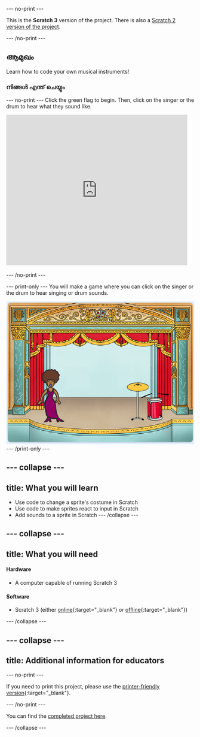 \--- no-print \---

This is the **Scratch 3** version of the project. There is also a [Scratch 2 version of the project](https://projects.raspberrypi.org/en/projects/rock-band-scratch2).

\--- /no-print \---

## ആമുഖം

Learn how to code your own musical instruments!

### നിങ്ങൾ എന്ത് ചെയ്യും

\--- no-print \--- Click the green flag to begin. Then, click on the singer or the drum to hear what they sound like.

<div class="scratch-preview">
  <iframe allowtransparency="true" width="485" height="402" src="https://scratch.mit.edu/projects/embed/276872220/?autostart=false" frameborder="0" scrolling="no"></iframe>
</div>

\--- /no-print \---

\--- print-only \--- You will make a game where you can click on the singer or the drum to hear singing or drum sounds.

![game screenshot](images/demo.png) \--- /print-only \---

## \--- collapse \---

## title: What you will learn

+ Use code to change a sprite's costume in Scratch
+ Use code to make sprites react to input in Scratch
+ Add sounds to a sprite in Scratch \--- /collapse \---

## \--- collapse \---

## title: What you will need

#### Hardware

+ A computer capable of running Scratch 3

#### Software

+ Scratch 3 (either [online](http://rpf.io/scratchon){:target="_blank"} or [offline](http://rpf.io/scratchoff){:target="_blank"})

\--- /collapse \---

## \--- collapse \---

## title: Additional information for educators

\--- no-print \---

If you need to print this project, please use the [printer-friendly version](https://projects.raspberrypi.org/en/projects/rock-band/print){:target="_blank"}.

\--- /no-print \---

You can find the [completed project here](http://rpf.io/p/en/rock-band-get).

\--- /collapse \---